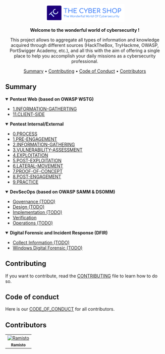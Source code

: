 <p align="center" width="100%"><img width="50%" src="/assets/img/banner/TC-banner.png"></p>
<p align="center"><strong>Welcome to the wonderful world of cybersecurity !</strong></p>
<p align="center">This project allows to aggregate all types of information and knowledge acquired through different sources (HackTheBox, TryHackme, OWASP, PortSwigger Academy, etc.), and all this with the aim of offering a single place to help you accomplish your daily missions as a cybersecurity professional.</p>

<p align="center">
  <a href="#summary">Summary</a>
 • <a href="#contributing">Contributing</a>
 • <a href="#code-of-conduct">Code of Conduct</a>
 • <a href="#contributors">Contributors</a>
</p>

## Summary

<details open>
    <summary><strong>Pentest Web (based on OWASP WSTG)</strong></summary>
        <ul>
            <li><a href="./PENTEST/WEB/1.INFORMATION-GATHERTING/4.1-Information-Gathering.md">1.INFORMATION-GATHERTING</a></li>
            <li><a href="./PENTEST/WEB/11.CLIENT-SIDE/">11.CLIENT-SIDE</a></li>
        </ul>
</details>
<details open>
    <summary><strong>Pentest Internal/External</strong></summary>
        <ul>
            <li><a href="./PENTEST/INTERNAL/EXTERNAL/0.PROCESS">0.PROCESS</a></li>
            <li><a href="./PENTEST/INTERNAL/EXTERNAL/1.PRE-ENGAGEMENT">1.PRE-ENGAGEMENT</a></li>
            <li><a href="./PENTEST/INTERNAL/EXTERNAL/2.INFORMATION-GATHERING">2.INFORMATION-GATHERING</a></li>
            <li><a href="./PENTEST/INTERNAL/EXTERNAL/3.VULNERABILITY-ASSESSMENT">3.VULNERABILITY-ASSESSMENT</a></li>
            <li><a href="./PENTEST/INTERNAL/EXTERNAL/4.EXPLOITATION">4.EXPLOITATION</a></li>
            <li><a href="./PENTEST/INTERNAL/EXTERNAL/5.POST-EXPLOITATION">5.POST-EXPLOITATION</a></li>
            <li><a href="./PENTEST/INTERNAL/EXTERNAL/6.LATERAL-MOVEMENT">6.LATERAL-MOVEMENT</a></li>
            <li><a href="./PENTEST/INTERNAL/EXTERNAL/7.PROOF-OF-CONCEPT">7.PROOF-OF-CONCEPT</a></li>
            <li><a href="./PENTEST/INTERNAL/EXTERNAL/8.POST-ENGAGEMENT">8.POST-ENGAGEMENT</a></li>
            <li><a href="./PENTEST/INTERNAL/EXTERNAL/9.PRACTICE">9.PRACTICE</a></li>
        </ul>
</details>

<details open>
    <summary><strong>DevSecOps (based on OWASP SAMM & DSOMM)</strong></summary>
        <ul>
            <li><a href="./DevSecOps/Governance">Governance (TODO)</a></li>
            <li><a href="./DevSecOps/Governance">Design (TODO)</a></li>
            <li><a href="./DevSecOps/Governance">Implementation (TODO)</a></li>
            <li><a href="./DevSecOps/Verification">Verification</a></li>
            <li><a href="./DevSecOps/Governance">Operations (TODO)</a></li>
        </ul>
</details>

<details open>
    <summary><strong>Digital Forensic and Incident Response (DFIR)</strong></summary>
        <ul>
            <li><a href="./DFIR/DF/Collect-Information">Collect Information (TODO)</a></li>
            <li><a href="./DFIR/DF/Windows">Windows Digital Forensic (TODO)</a></li>
        </ul>
</details>

## Contributing

If you want to contribute, read the [CONTRIBUTING](/CONTRIBUTING.md) file to learn how to do so.

## Code of conduct

Here is our [CODE_OF_CONDUCT](/CODE_OF_CONDUCT.md) for all contributors.

## Contributors

<!-- readme: contributors -start -->
<table>
	<tbody>
		<tr>
            <td align="center">
                <a href="https://github.com/Ramisto">
                    <img src="https://avatars.githubusercontent.com/u/85512155?v=4" width="100;" alt="Ramisto"/>
                    <br />
                    <sub><b>Ramisto</b></sub>
                </a>
            </td>
		</tr>
	<tbody>
</table>
<!-- readme: contributors -end -->